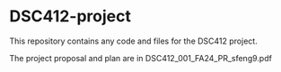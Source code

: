 # DSC412-project

This repository contains any code and files for the DSC412 project.

The project proposal and plan are in DSC412_001_FA24_PR_sfeng9.pdf
